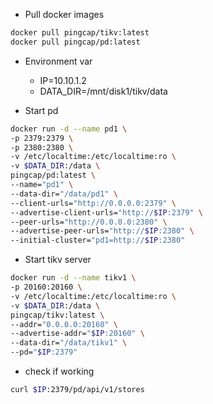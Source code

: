 * Pull docker images
```sh
docker pull pingcap/tikv:latest
docker pull pingcap/pd:latest
```
* Environment var
  * IP=10.10.1.2
  * DATA_DIR=/mnt/disk1/tikv/data

* Start pd
```sh
docker run -d --name pd1 \
-p 2379:2379 \
-p 2380:2380 \
-v /etc/localtime:/etc/localtime:ro \
-v $DATA_DIR:/data \
pingcap/pd:latest \
--name="pd1" \
--data-dir="/data/pd1" \
--client-urls="http://0.0.0.0:2379" \
--advertise-client-urls="http://$IP:2379" \
--peer-urls="http://0.0.0.0:2380" \
--advertise-peer-urls="http://$IP:2380" \
--initial-cluster="pd1=http://$IP:2380"
```

* Start tikv server
```sh
docker run -d --name tikv1 \
-p 20160:20160 \
-v /etc/localtime:/etc/localtime:ro \
-v $DATA_DIR:/data \
pingcap/tikv:latest \
--addr="0.0.0.0:20160" \
--advertise-addr="$IP:20160" \
--data-dir="/data/tikv1" \
--pd="$IP:2379"
```

* check if working
```sh
curl $IP:2379/pd/api/v1/stores
```

